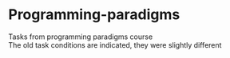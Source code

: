 # Programming-paradigms
Tasks from programming paradigms course\
The old task conditions are indicated, they were slightly different
